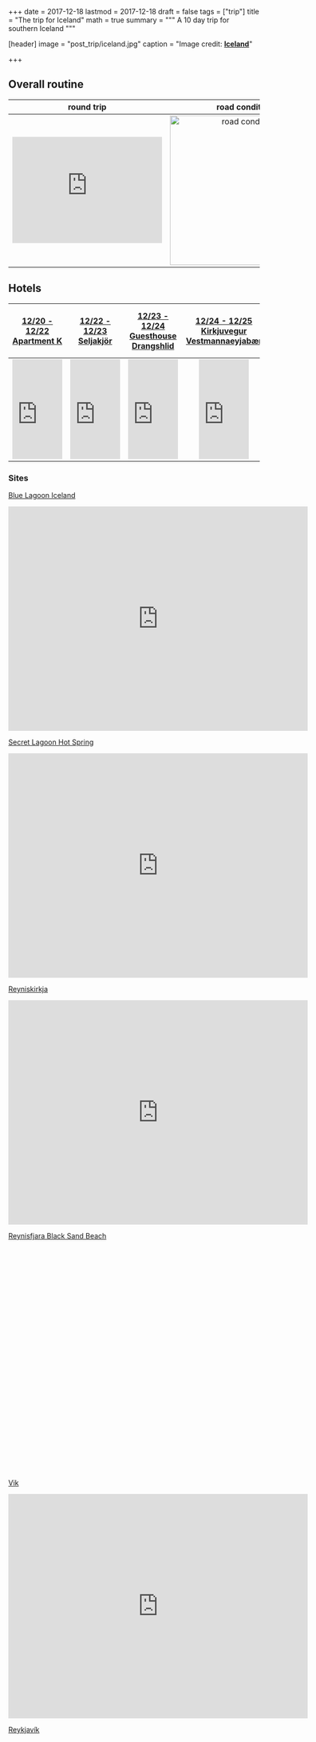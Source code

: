 +++
date = 2017-12-18
lastmod = 2017-12-18
draft = false
tags = ["trip"]
title = "The trip for Iceland"
math = true
summary = """
A 10 day trip for southern Iceland
"""

[header]
image = "post_trip/iceland.jpg"
caption = "Image credit: [**Iceland**](https://en.wikipedia.org/wiki/Iceland)"

+++

## Overall routine 

| round trip | road condition |
|:---:|:---:|
| <iframe src="https://www.google.com/maps/embed?pb=!1m76!1m12!1m3!1d585795.7444408817!2d-21.18734181797177!3d62.01361843761413!2m3!1f0!2f25.520359727175055!3f0!3m2!1i1024!2i768!4f35!4m61!3e0!4m5!1s0x4929fdfce2ab799f%3A0x27f88d0a15c328cd!2sKeflav%C3%ADk+International+Airport%2C+Iceland!3m2!1d63.986959799999994!2d-22.6191502!4m5!1s0x48d674b9eedcedc3%3A0xec912ca230d26071!2sReykjav%C3%ADk%2C+Iceland!3m2!1d64.12652059999999!2d-21.8174392!4m5!1s0x48d6a574af45b6c9%3A0x2c6347db0b411601!2sGullfoss+Falls%2C+Iceland!3m2!1d64.3270716!2d-20.1199478!4m5!1s0x48d61d766b978a7f%3A0xc4e555ca1ef80f94!2sBlue+Lagoon%2C+Iceland!3m2!1d63.8791236!2d-22.4455734!4m5!1s0x48d74a424936b0d1%3A0xbe83531b006d778d!2zVsOtaywgSWNlbGFuZA!3m2!1d63.4186315!2d-19.0060479!4m5!1s0x48cfac585a9c079f%3A0xb0ee81c829dbe0ed!2zSMO2Zm4sIEljZWxhbmQ!3m2!1d64.24970259999999!2d-15.2020077!4m5!1s0x48d28f071cb0bfa7%3A0xbdb632798c71fdd1!2sAkureyri%2C+Iceland!3m2!1d65.68849209999999!2d-18.1261694!4m5!1s0x492a831f94d8997f%3A0x4261926eac38f915!2zU27DpmZlbGxzYsOmciwgSWNlbGFuZA!3m2!1d64.898!2d-23.705!4m5!1s0x48d674b9eedcedc3%3A0xec912ca230d26071!2sReykjav%C3%ADk%2C+Iceland!3m2!1d64.12652059999999!2d-21.8174392!4m5!1s0x4929fdfce2ab799f%3A0x27f88d0a15c328cd!2sKeflav%C3%ADk+International+Airport%2C+Iceland!3m2!1d63.986959799999994!2d-22.6191502!5e1!3m2!1sen!2sde!4v1515071936204" width="300" height="213" frameborder="0" style="border:0" allowfullscreen></iframe> | <img src="/img/post_trip/iceland_roadcondition.png" alt="road condition" width="300" height="300" frameborder="0" style="border:0" > | 

## Hotels

| [12/20 - 12/22 **Apartment K**](https://www.google.de/maps/place/Apartment+K/@64.1466443,-21.9368875,17z/data=!3m1!4b1!4m8!1m2!10m1!1e2!3m4!1s0x48d674cd46e90817:0xa07f03d1b43f2dea!8m2!3d64.1466443!4d-21.9346935?hl=en) | [12/22 - 12/23 **Seljakjör**](https://www.google.de/maps/place/Seljakj%C3%B6r/@64.0994792,-21.8333952,17z/data=!3m1!4b1!4m8!1m2!10m1!1e2!3m4!1s0x48d673153c01aa73:0xaf8a14bdbe3846a4!8m2!3d64.0994792!4d-21.8312012?hl=en) | [12/23 - 12/24 **Guesthouse Drangshlid**](https://www.google.de/maps/place/Guesthouse+Drangshlid/@63.526278,-19.5536631,17z/data=!3m1!4b1!4m8!1m2!10m1!1e2!3m4!1s0x48d73c874c0d1e51:0x9fb801bc279e1d40!8m2!3d63.526278!4d-19.5514691?hl=en) | [12/24 - 12/25 **Kirkjuvegur Vestmannaeyjabær**](https://www.google.de/maps/place/Kirkjuvegur,+Vestmannaeyjab%C3%A6r,+Iceland/@63.4380455,-20.2710199,17z/data=!3m1!4b1!4m8!1m2!10m1!1e2!3m4!1s0x48d708c5d5ef37f1:0xe0ae38c19891b267!8m2!3d63.4380455!4d-20.2688259?hl=en) | [12/25 - 12/27 **Höfn HI Hostel**](https://www.google.de/maps/place/H%C3%B6fn+HI+Hostel/@64.262153,-15.2144,17z/data=!3m1!4b1!4m8!1m2!10m1!1e2!3m4!1s0x48cfac5a097e45b7:0xe3dc7604ec040338!8m2!3d64.262153!4d-15.212206?hl=en) | [12/27 - 12/28 **Akurholt Guesthouse**](https://www.google.de/maps/place/Akurholt+Guesthouse/@64.1374001,-21.7107095,17z/data=!3m1!4b1!4m8!1m2!10m1!1e2!3m4!1s0x48d67156b99b713b:0x98293bf00464cd09!8m2!3d64.1374001!4d-21.7085155?hl=en) | [12/28 - 12/29 **West Park Guesthouse**](https://www.google.de/maps/place/West+Park/@64.9027627,-23.9319262,17z/data=!3m1!4b1!4m8!1m2!10m1!1e2!3m4!1s0x492a9b212ea50459:0x2e3272d37ea60fe4!8m2!3d64.9027627!4d-23.9297322?hl=en) | [12/29 - 12/30 **Arni's Place**](https://www.google.de/maps/place/Arni's+Place/@64.1446117,-21.9356578,17z/data=!3m1!4b1!4m8!1m2!10m1!1e2!3m4!1s0x48d60b32ce149693:0xd935d18086c94b56!8m2!3d64.1446117!4d-21.9334638?hl=en) | [12/30 - 12/31 **Bjorkinn Apartments & Rooms**](https://www.google.de/maps/place/Bjorkinn+Apartments+%26+Rooms/@64.0021773,-22.5546272,17z/data=!3m1!4b1!4m8!1m2!10m1!1e2!3m4!1s0x48d60223cab9926b:0x5f5d52ac3b124b64!8m2!3d64.0021773!4d-22.5524332?hl=en) |
|:---:|:---:|:---:|:---:|:---:|:---:|:---:|:---:|:---:|
|<iframe src="https://www.google.com/maps/embed?pb=!1m18!1m12!1m3!1d1739.8373499907482!2d-21.93688754837001!3d64.14664428351476!2m3!1f0!2f0!3f0!3m2!1i1024!2i768!4f13.1!3m3!1m2!1s0x48d674cd46e90817%3A0xa07f03d1b43f2dea!2sApartment+K!5e0!3m2!1sen!2sde!4v1513696483642" width="100" height="200" frameborder="0" style="border:0" allowfullscreen></iframe> | <iframe src="https://www.google.com/maps/embed?pb=!1m18!1m12!1m3!1d1742.7924020481908!2d-21.833395248372305!3d64.0994791834933!2m3!1f0!2f0!3f0!3m2!1i1024!2i768!4f13.1!3m3!1m2!1s0x48d673153c01aa73%3A0xaf8a14bdbe3846a4!2sSeljakj%C3%B6r!5e0!3m2!1sen!2sde!4v1513696546211" width="100" height="200" frameborder="0" style="border:0" allowfullscreen></iframe> | <iframe src="https://www.google.com/maps/embed?pb=!1m18!1m12!1m3!1d1778.6103999191805!2d-19.553663148401128!3d63.52627798323677!2m3!1f0!2f0!3f0!3m2!1i1024!2i768!4f13.1!3m3!1m2!1s0x48d73c874c0d1e51%3A0x9fb801bc279e1d40!2sGuesthouse+Drangshlid!5e0!3m2!1sen!2sde!4v1513696700075" width="100" height="200" frameborder="0" style="border:0" allowfullscreen></iframe> | <iframe src="https://www.google.com/maps/embed?pb=!1m18!1m12!1m3!1d1784.1081218883623!2d-20.271019948405513!3d63.438045483197875!2m3!1f0!2f0!3f0!3m2!1i1024!2i768!4f13.1!3m3!1m2!1s0x48d708c5d5ef37f1%3A0xe0ae38c19891b267!2sKirkjuvegur%2C+Vestmannaeyjab%C3%A6r%2C+Iceland!5e0!3m2!1sen!2sde!4v1513696723755" width="100" height="200" frameborder="0" style="border:0" allowfullscreen></iframe> | <iframe src="https://www.google.com/maps/embed?pb=!1m18!1m12!1m3!1d1732.5953664774172!2d-15.214400048364137!3d64.26215298356735!2m3!1f0!2f0!3f0!3m2!1i1024!2i768!4f13.1!3m3!1m2!1s0x48cfac5a097e45b7%3A0xe3dc7604ec040338!2sH%C3%B6fn+HI+Hostel!5e0!3m2!1sen!2sde!4v1513696751452" width="100" height="200" frameborder="0" style="border:0" allowfullscreen></iframe> | <iframe src="https://www.google.com/maps/embed?pb=!1m18!1m12!1m3!1d1740.416623150089!2d-21.71070954837044!3d64.13740008351053!2m3!1f0!2f0!3f0!3m2!1i1024!2i768!4f13.1!3m3!1m2!1s0x48d67156b99b713b%3A0x98293bf00464cd09!2sAkurholt+Guesthouse!5e0!3m2!1sen!2sde!4v1513696774271" width="100" height="200" frameborder="0" style="border:0" allowfullscreen></iframe> | <iframe src="https://www.google.com/maps/embed?pb=!1m18!1m12!1m3!1d1692.304412350177!2d-23.93192624833183!3d64.902762683864!2m3!1f0!2f0!3f0!3m2!1i1024!2i768!4f13.1!3m3!1m2!1s0x492a9b212ea50459%3A0x2e3272d37ea60fe4!2sWest+Park!5e0!3m2!1sen!2sde!4v1513696791063" width="100" height="200" frameborder="0" style="border:0" allowfullscreen></iframe> | <iframe src="https://www.google.com/maps/embed?pb=!1m18!1m12!1m3!1d1739.9647235369862!2d-21.93565784837006!3d64.14461168351383!2m3!1f0!2f0!3f0!3m2!1i1024!2i768!4f13.1!3m3!1m2!1s0x48d60b32ce149693%3A0xd935d18086c94b56!2sArni&#39;s+Place!5e0!3m2!1sen!2sde!4v1513696806619" width="100" height="200" frameborder="0" style="border:0" allowfullscreen></iframe> | <iframe src="https://www.google.com/maps/embed?pb=!1m18!1m12!1m3!1d1748.88495961481!2d-22.554627248377233!3d64.00217728344934!2m3!1f0!2f0!3f0!3m2!1i1024!2i768!4f13.1!3m3!1m2!1s0x48d60223cab9926b%3A0x5f5d52ac3b124b64!2sBjorkinn+Apartments+%26+Rooms!5e0!3m2!1sen!2sde!4v1513696825576" width="100" height="200" frameborder="0" style="border:0" allowfullscreen></iframe> |    
### Sites

[Blue Lagoon Iceland](https://www.google.de/maps/place/Blue+Lagoon+Iceland/@63.880854,-22.4551157,15z/data=!3m1!4b1!4m9!1m3!11m2!2s1DLSy1V8BZyFvDwYTX7SUNsaC27Y!3e2!3m4!1s0x48d61d76fbd18b55:0xfac6d4589ad02a38!8m2!3d63.880391!4d-22.4495089?hl=en)

<iframe src="https://www.google.com/maps/embed?pb=!1m18!1m12!1m3!1d7025.898198171926!2d-22.455115660406392!3d63.88085398431386!2m3!1f0!2f0!3f0!3m2!1i1024!2i768!4f13.1!3m3!1m2!1s0x48d61d76fbd18b55%3A0xfac6d4589ad02a38!2sBlue+Lagoon+Iceland!5e0!3m2!1sen!2sde!4v1513694806898" width="600" height="450" frameborder="0" style="border:0" allowfullscreen></iframe>

[Secret Lagoon Hot Spring](https://www.google.de/maps/place/Secret+Lagoon+Hot+Spring/@64.1377486,-20.3118644,17z/data=!3m1!4b1!4m9!1m3!11m2!2s1DLSy1V8BZyFvDwYTX7SUNsaC27Y!3e2!3m4!1s0x48d695f3fbcf3a03:0xba84220820d3b4a9!8m2!3d64.1377486!4d-20.3096704?hl=en)

<iframe src="https://www.google.com/maps/embed?pb=!1m18!1m12!1m3!1d1740.3947857709636!2d-20.311864448370393!3d64.13774858351069!2m3!1f0!2f0!3f0!3m2!1i1024!2i768!4f13.1!3m3!1m2!1s0x48d695f3fbcf3a03%3A0xba84220820d3b4a9!2sSecret+Lagoon+Hot+Spring!5e0!3m2!1sen!2sde!4v1513695172813" width="600" height="450" frameborder="0" style="border:0" allowfullscreen></iframe>

[Reyniskirkja](https://www.google.de/maps/place/Reyniskirkja/@63.4189377,-19.0500408,17z/data=!3m1!4b1!4m9!1m3!11m2!2s1DLSy1V8BZyFvDwYTX7SUNsaC27Y!3e2!3m4!1s0x48d74a2141e9cd85:0x7bdfc61a8b363c0d!8m2!3d63.4189377!4d-19.0478468?hl=en)

<iframe src="https://www.google.com/maps/embed?pb=!1m18!1m12!1m3!1d1785.298162247623!2d-19.05004084840648!3d63.41893768318944!2m3!1f0!2f0!3f0!3m2!1i1024!2i768!4f13.1!3m3!1m2!1s0x48d74a2141e9cd85%3A0x7bdfc61a8b363c0d!2sReyniskirkja!5e0!3m2!1sen!2sde!4v1513695218673" width="600" height="450" frameborder="0" style="border:0" allowfullscreen></iframe>

[Reynisfjara Black Sand Beach](https://www.google.de/maps/place/Reynisfjara+Black+Sand+Beach/@63.4042851,-19.0470021,17z/data=!3m1!4b1!4m9!1m3!11m2!2s1DLSy1V8BZyFvDwYTX7SUNsaC27Y!3e2!3m4!1s0x48d74980a081ce5f:0x1402d522f07a79af!8m2!3d63.4042851!4d-19.0448081?hl=en)

<iframe src="https://www.google.com/maps/embed?pb=!1m18!1m12!1m3!1d1786.2105967137609!2d-19.047002148407202!3d63.40428508318301!2m3!1f0!2f0!3f0!3m2!1i1024!2i768!4f13.1!3m3!1m2!1s0x48d74980a081ce5f%3A0x1402d522f07a79af!2sReynisfjara+Black+Sand+Beach!5e0!3m2!1sen!2sde!4v1513695259077" width="600" height="450" frameborder="0" style="border:0" allowfullscreen></iframe>

[Vik](https://www.google.de/maps/place/Vik,+Iceland/@63.4190418,-19.0152958,14z/data=!3m1!4b1!4m9!1m3!11m2!2s1DLSy1V8BZyFvDwYTX7SUNsaC27Y!3e2!3m4!1s0x48d74a424936b0d1:0xbe83531b006d778d!8m2!3d63.4186315!4d-19.0060479?hl=en)

<iframe src="https://www.google.com/maps/embed?pb=!1m18!1m12!1m3!1d14282.333439732156!2d-19.015295767123895!3d63.419041774118455!2m3!1f0!2f0!3f0!3m2!1i1024!2i768!4f13.1!3m3!1m2!1s0x48d74a424936b0d1%3A0xbe83531b006d778d!2sVik%2C+Iceland!5e0!3m2!1sen!2sde!4v1513695282351" width="600" height="450" frameborder="0" style="border:0" allowfullscreen></iframe>

[Reykjavík](https://www.google.de/maps/place/Reykjav%C3%ADk,+Iceland/@64.1334735,-21.9226533,12z/data=!3m1!4b1!4m9!1m3!11m2!2s1DLSy1V8BZyFvDwYTX7SUNsaC27Y!3e2!3m4!1s0x48d674b9eedcedc3:0xec912ca230d26071!8m2!3d64.1265206!4d-21.8174392?hl=en)

<iframe src="https://www.google.com/maps/embed?pb=!1m18!1m12!1m3!1d55701.20527818704!2d-21.92265325885783!3d64.13347346231043!2m3!1f0!2f0!3f0!3m2!1i1024!2i768!4f13.1!3m3!1m2!1s0x48d674b9eedcedc3%3A0xec912ca230d26071!2sReykjav%C3%ADk%2C+Iceland!5e0!3m2!1sen!2sde!4v1513695329982" width="600" height="450" frameborder="0" style="border:0" allowfullscreen></iframe>

[Hofn](https://www.google.de/maps/place/Hofn,+Iceland/@64.4655523,-21.9895462,15z/data=!3m1!4b1!4m9!1m3!11m2!2s1DLSy1V8BZyFvDwYTX7SUNsaC27Y!3e2!3m4!1s0x48d5c445423eafff:0xf4496d263a39384!8m2!3d64.465553!4d-21.98077?hl=en)

<iframe src="https://www.google.com/maps/embed?pb=!1m18!1m12!1m3!1d6879.30341271002!2d-21.98954620993501!3d64.46555233856944!2m3!1f0!2f0!3f0!3m2!1i1024!2i768!4f13.1!3m3!1m2!1s0x48d5c445423eafff%3A0xf4496d263a39384!2sHofn%2C+Iceland!5e0!3m2!1sen!2sde!4v1513695431234" width="600" height="450" frameborder="0" style="border:0" allowfullscreen></iframe>

[Snæfellsjökull](https://www.google.de/maps/place/Sn%C3%A6fellsj%C3%B6kull/@64.8067248,-23.81205,13z/data=!3m1!4b1!4m9!1m3!11m2!2s1DLSy1V8BZyFvDwYTX7SUNsaC27Y!3e2!3m4!1s0x492a869c3b453aab:0xb6ebcb4c3a1183c!8m2!3d64.8057023!4d-23.7730966?hl=en)

<iframe src="https://www.google.com/maps/embed?pb=!1m18!1m12!1m3!1d27173.732677157015!2d-23.812050047386027!3d64.8067247575861!2m3!1f0!2f0!3f0!3m2!1i1024!2i768!4f13.1!3m3!1m2!1s0x492a869c3b453aab%3A0xb6ebcb4c3a1183c!2zU27DpmZlbGxzasO2a3VsbA!5e0!3m2!1sen!2sde!4v1513695474612" width="600" height="450" frameborder="0" style="border:0" allowfullscreen></iframe>

[Ytri Tunga](https://www.google.de/maps/place/Ytri+Tunga/@64.8027417,-23.0825117,17z/data=!3m1!4b1!4m9!1m3!11m2!2s1DLSy1V8BZyFvDwYTX7SUNsaC27Y!3e2!3m4!1s0x48d582c7ff1d25cd:0xa4dd473f57efdcba!8m2!3d64.8027417!4d-23.0803177?hl=en)

<iframe src="https://www.google.com/maps/embed?pb=!1m18!1m12!1m3!1d1698.609267803121!2d-23.08251174833688!3d64.80274168381716!2m3!1f0!2f0!3f0!3m2!1i1024!2i768!4f13.1!3m3!1m2!1s0x48d582c7ff1d25cd%3A0xa4dd473f57efdcba!2sYtri+Tunga!5e0!3m2!1sen!2sde!4v1513695512528" width="600" height="450" frameborder="0" style="border:0" allowfullscreen></iframe>

[Vatnshellir Cave](https://www.google.de/maps/place/Vatnshellir+Cave/@64.747801,-23.820269,17z/data=!3m1!4b1!4m9!1m3!11m2!2s1DLSy1V8BZyFvDwYTX7SUNsaC27Y!3e2!3m4!1s0x492a87cc1feca11f:0x350f5aac27a5475b!8m2!3d64.747801!4d-23.818075?hl=en)

<iframe src="https://www.google.com/maps/embed?pb=!1m18!1m12!1m3!1d1702.0702708723459!2d-23.820269048339654!3d64.74780098379148!2m3!1f0!2f0!3f0!3m2!1i1024!2i768!4f13.1!3m3!1m2!1s0x492a87cc1feca11f%3A0x350f5aac27a5475b!2sVatnshellir+Cave!5e0!3m2!1sen!2sde!4v1513695544075" width="600" height="450" frameborder="0" style="border:0" allowfullscreen></iframe>

[Mývatn](https://www.google.de/maps/place/M%C3%BDvatn/@65.6031943,-17.1454202,11z/data=!3m1!4b1!4m9!1m3!11m2!2s1DLSy1V8BZyFvDwYTX7SUNsaC27Y!3e2!3m4!1s0x48cd9c44953c07dd:0xcde4cb0dbf732a88!8m2!3d65.60386!4d-16.9961055?hl=en)

<iframe src="https://www.google.com/maps/embed?pb=!1m18!1m12!1m3!1d105472.57935502424!2d-17.145420165864206!3d65.60319426839258!2m3!1f0!2f0!3f0!3m2!1i1024!2i768!4f13.1!3m3!1m2!1s0x48cd9c44953c07dd%3A0xcde4cb0dbf732a88!2zTcO9dmF0bg!5e0!3m2!1sen!2sde!4v1513695576922" width="600" height="450" frameborder="0" style="border:0" allowfullscreen></iframe>

[Kaffi Hornið](https://www.google.de/maps/place/Kaffi+Horni%C3%B0/@64.2546113,-15.2109625,17z/data=!3m1!4b1!4m9!1m3!11m2!2s1DLSy1V8BZyFvDwYTX7SUNsaC27Y!3e2!3m4!1s0x48cfac5a097e45b7:0xe5fbc31409d8b5ef!8m2!3d64.2546113!4d-15.2087685?hl=en)

<iframe src="https://www.google.com/maps/embed?pb=!1m18!1m12!1m3!1d1733.0684193611394!2d-15.21096254836453!3d64.25461128356388!2m3!1f0!2f0!3f0!3m2!1i1024!2i768!4f13.1!3m3!1m2!1s0x48cfac5a097e45b7%3A0xe5fbc31409d8b5ef!2sKaffi+Horni%C3%B0!5e0!3m2!1sen!2sde!4v1513695604019" width="600" height="450" frameborder="0" style="border:0" allowfullscreen></iframe>

## Local travel agencies
Here is a *tripadvisor* posts for **Tours** and **Tickets** in [Reykjavik](https://www.tripadvisor.com/Attraction_Products-g189970-Reykjavik_Capital_Region.html), [Hofn](https://www.tripadvisor.com/Attraction_Products-g189960) and [Vik](https://www.tripadvisor.com/Attractions-g189978-Activities-Vik_South_Region.html)

### Aurora
Here is an **Aurora Forecast** website: [*link*](http://en.vedur.is/weather/forecasts/aurora/)

1. [Northern Lights & Stars: 3-Hour Tour from Reykjavik](https://www.getyourguide.com/reykjavik-l30/northern-lights-stars-t72117/?referrer_view_id=efaf128a4864a9b427d897a3535ee2df&referrer_view_position=2)
+ [From Reykjavík: Half-Day Northern Lights Tour](https://www.getyourguide.com/reykjavik-l30/from-reykjavik-half-day-northern-lights-tour-t126911/?referrer_view_id=efaf128a4864a9b427d897a3535ee2df&referrer_view_position=1)
+ [Iceland: Northern Lights Bus Tour from Reykjavik](https://www.getyourguide.com/reykjavik-l30/northern-lights-bus-tour-t67019/?referrer_view_id=efaf128a4864a9b427d897a3535ee2df&referrer_view_position=0)

### Glacier Tours

1. [Small Group Glacier Hiking & Ice Climbing Tour on Solheimajokull Glacier](https://guidetoiceland.is/book-holiday-trips/glacier-hiking-ice-climbing-tour-from-reykjavik)
+ [Solheimajokull Glacier Hike](https://guidetoiceland.is/book-holiday-trips/glacier-expedition-on-solheimajokull)
+ [South Coast & Glacier Hike on Solheimajokull | Medium Difficulty](https://guidetoiceland.is/book-holiday-trips/south-coast-glacier-expedition)
+ [Skaftafell Glacier Hiking Tour | Medium Difficulty](https://guidetoiceland.is/book-holiday-trips/glacier-adventure)
+ [Glacier Hiking Tour up Solheimajokull Glacier | Easy Difficulty](https://guidetoiceland.is/book-holiday-trips/glacier-walk-snow32)
